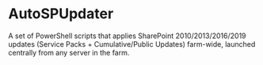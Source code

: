 # AutoSPUpdater
A set of PowerShell scripts that applies SharePoint 2010/2013/2016/2019 updates (Service Packs + Cumulative/Public Updates) farm-wide, launched centrally from any server in the farm.
